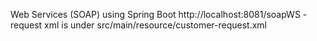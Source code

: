 Web Services (SOAP) using Spring Boot
http://localhost:8081/soapWS - request xml is under src/main/resource/customer-request.xml
